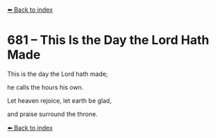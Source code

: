 [⬅️ Back to index](../README.md)

# 681 – This Is the Day the Lord Hath Made



This is the day the Lord hath made;

he calls the hours his own.

Let heaven rejoice, let earth be glad,

and praise surround the throne.

[⬅️ Back to index](../README.md)

